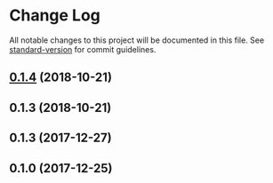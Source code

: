 # Change Log

All notable changes to this project will be documented in this file. See [standard-version](https://github.com/conventional-changelog/standard-version) for commit guidelines.

<a name="0.1.4"></a>
## [0.1.4](https://github.com/biancode/node-red-contrib-iiot-jwt/compare/v0.1.3...v0.1.4) (2018-10-21)



<a name="0.1.3"></a>
## 0.1.3 (2018-10-21)



<a name="0.1.3"></a>
## 0.1.3 (2017-12-27)


<a name="0.1.0"></a>
## 0.1.0 (2017-12-25)
